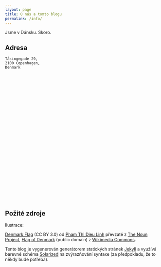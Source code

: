 ```yaml
---
layout: page
title: O nás a tomto blogu
permalink: /info/
---
```


Jsme v Dánsku. Skoro.

Adresa
------
    Tåsingegade 29,
    2100 Copenhagen,
    Denmark

<!--
Google Map
-->
<style>
  #map {
    width: 750px;
    height: 400px;
  }
</style>
<script src="https://maps.googleapis.com/maps/api/js"></script>
<script>
  function initialize() {
    var mapCanvas = document.getElementById('map');
    var myLatLng = {lat: 55.709869, lng: 12.570033317};
    var mapOptions = {
      center: myLatLng,
      zoom: 14,
      mapTypeId: google.maps.MapTypeId.ROADMAP
    }
    var map = new google.maps.Map(mapCanvas, mapOptions)
    var marker = new google.maps.Marker({
        position: myLatLng,
        map: map,
        title: 'Tåsingegade 29, Kodaň'
      });
  }
  google.maps.event.addDomListener(window, 'load', initialize);
</script>
<div id="map"></div>
<br>

Požité zdroje
-------------

Ilustrace:
<!--
[Denmark](https://thenounproject.com/term/denmark/19705/) (CC BY 3.0) od [Sofie Hauge Katan](https://thenounproject.com/sofie.katan),
-->
[Denmark Flag](https://thenounproject.com/term/denmark/42045/) (CC BY 3.0) od [Pham Thi Dieu Linh](https://thenounproject.com/phdieuli/)
převzaté z [The Noun Project](https://thenounproject.com/),
[Flag of Denmark](https://commons.wikimedia.org/wiki/File:Flag_of_Denmark.svg) (public domain) z
[Wikimedia Commons](https://commons.wikimedia.org/).

Tento blog je vygenerován generátorem statických stránek [Jekyll](https://jekyllrb.com/) a využívá barevné schéma [Solarized](http://ethanschoonover.com/solarized) na zvýrazňování syntaxe (za předpokladu, že to někdy bude potřeba).
